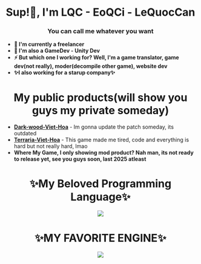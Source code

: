 <h1 align="center">Sup!👋, I'm LQC - EoQCi - LeQuocCan</h1>
<h3 align="center">You can call me whatever you want</h3>

- **🔭 I'm currently a freelancer**
- **🔭 I'm also a GameDev - Unity Dev**
- **⚡ But which one I working for? Well, I'm a game translator, game dev(not really), moder(decompile other game), website dev**
- **✨I also working for a starup company✨**

<h1 align="center">My public products(will show you guys my private someday)</h1>

- [**Dark-wood-Viet-Hoa**](https://www.facebook.com/photo/?fbid=257370306824160&set=a.174677478426777) - Im gonna update the patch someday, its outdated
- [**Terraria-Viet-Hoa**](https://steamcommunity.com/sharedfiles/filedetails/?id=3014659541) - This game made me tired, code and everything is hard but not really hard, lmao
- **Where My Game, I only showing mod product? Nah man, its not ready to release yet, see you guys soon, last 2025 atleast**



<h1 align="center">✨My Beloved Programming Language✨</h1>

<p align="center">
  <a href="https://skillicons.dev">
      <img src="https://skillicons.dev/icons?i=cs,cpp,php,nextjs,js,html,css" />
  </a>
</p>

<h1 align="center">✨MY FAVORITE ENGINE✨</h1>

<p align="center">
  <a href="https://skillicons.dev">
    <img src="https://skillicons.dev/icons?i=unity,unreal" />
  </a>
</p>
